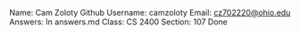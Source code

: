 Name: Cam Zoloty
Github Username: camzoloty
Email: cz702220@ohio.edu
Answers: In answers.md
Class: CS 2400
Section: 107
Done
